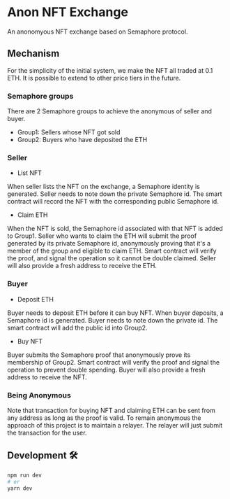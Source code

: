 # Anon NFT Exchange

An anonomyous NFT exchange based on Semaphore protocol.

## Mechanism

For the simplicity of the initial system, we make the NFT all traded at 0.1 ETH. It is possible to extend to other price tiers in the future.

### Semaphore groups

There are 2 Semaphore groups to achieve the anonymous of seller and buyer.

- Group1: Sellers whose NFT got sold
- Group2: Buyers who have deposited the ETH

### Seller

- List NFT

When seller lists the NFT on the exchange, a Semaphore identity is generated. Seller needs to note down the private Semaphore id. The smart contract will record the NFT with the corresponding public Semaphore id.

- Claim ETH

When the NFT is sold, the Semaphore id associated with that NFT is added to Group1. Seller who wants to claim the ETH will submit the proof generated by its private Semaphore id, anonymously proving that it's a member of the group and eligible to claim ETH. Smart contract will verify the proof, and signal the operation so it cannot be double claimed. Seller will also provide a fresh address to receive the ETH.

### Buyer

- Deposit ETH

Buyer needs to deposit ETH before it can buy NFT. When buyer deposits, a Semaphore id is generated. Buyer needs to note down the private id. The smart contract will add the public id into Group2.

- Buy NFT

Buyer submits the Semaphore proof that anonymously prove its membership of Group2. Smart contract will verify the proof and signal the operation to prevent double spending. Buyer will also provide a fresh address to receive the NFT.

### Being Anonymous

Note that transaction for buying NFT and claiming ETH can be sent from any address as long as the proof is valid. To remain anonymous the approach of this project is to maintain a relayer. The relayer will just submit the transaction for the user.

## Development 🛠️

```bash
npm run dev
# or
yarn dev
```
